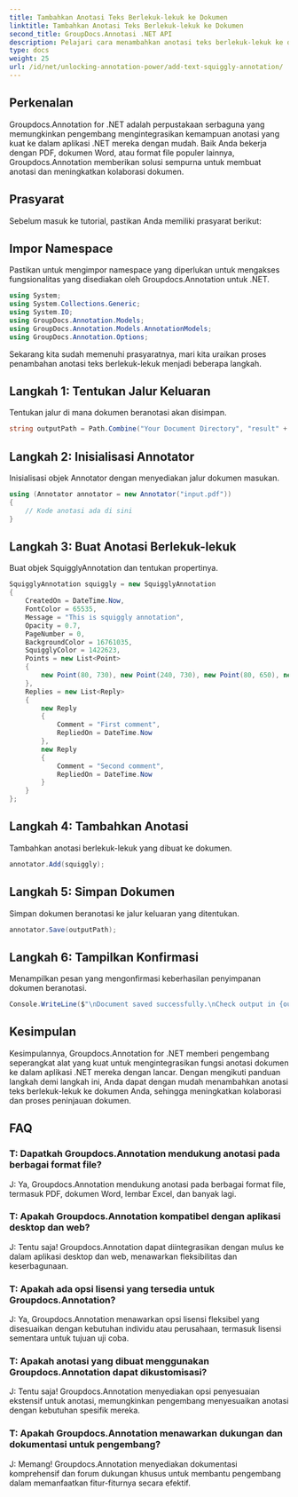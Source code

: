```yaml
---
title: Tambahkan Anotasi Teks Berlekuk-lekuk ke Dokumen
linktitle: Tambahkan Anotasi Teks Berlekuk-lekuk ke Dokumen
second_title: GroupDocs.Annotasi .NET API
description: Pelajari cara menambahkan anotasi teks berlekuk-lekuk ke dokumen dengan mudah menggunakan Groupdocs.Annotation untuk .NET. Meningkatkan kolaborasi dan proses peninjauan dokumen.
type: docs
weight: 25
url: /id/net/unlocking-annotation-power/add-text-squiggly-annotation/
---
```

## Perkenalan

Groupdocs.Annotation for .NET adalah perpustakaan serbaguna yang memungkinkan pengembang mengintegrasikan kemampuan anotasi yang kuat ke dalam aplikasi .NET mereka dengan mudah. Baik Anda bekerja dengan PDF, dokumen Word, atau format file populer lainnya, Groupdocs.Annotation memberikan solusi sempurna untuk membuat anotasi dan meningkatkan kolaborasi dokumen.

## Prasyarat

Sebelum masuk ke tutorial, pastikan Anda memiliki prasyarat berikut:

## Impor Namespace

Pastikan untuk mengimpor namespace yang diperlukan untuk mengakses fungsionalitas yang disediakan oleh Groupdocs.Annotation untuk .NET.

```csharp
using System;
using System.Collections.Generic;
using System.IO;
using GroupDocs.Annotation.Models;
using GroupDocs.Annotation.Models.AnnotationModels;
using GroupDocs.Annotation.Options;
```

Sekarang kita sudah memenuhi prasyaratnya, mari kita uraikan proses penambahan anotasi teks berlekuk-lekuk menjadi beberapa langkah.

## Langkah 1: Tentukan Jalur Keluaran

Tentukan jalur di mana dokumen beranotasi akan disimpan.

```csharp
string outputPath = Path.Combine("Your Document Directory", "result" + Path.GetExtension("input.pdf"));
```

## Langkah 2: Inisialisasi Annotator

Inisialisasi objek Annotator dengan menyediakan jalur dokumen masukan.

```csharp
using (Annotator annotator = new Annotator("input.pdf"))
{
    // Kode anotasi ada di sini
}
```

## Langkah 3: Buat Anotasi Berlekuk-lekuk

Buat objek SquigglyAnnotation dan tentukan propertinya.

```csharp
SquigglyAnnotation squiggly = new SquigglyAnnotation
{
    CreatedOn = DateTime.Now,
    FontColor = 65535,
    Message = "This is squiggly annotation",
    Opacity = 0.7,
    PageNumber = 0,
    BackgroundColor = 16761035,
    SquigglyColor = 1422623,
    Points = new List<Point>
    {
        new Point(80, 730), new Point(240, 730), new Point(80, 650), new Point(240, 650)
    },
    Replies = new List<Reply>
    {
        new Reply
        {
            Comment = "First comment",
            RepliedOn = DateTime.Now
        },
        new Reply
        {
            Comment = "Second comment",
            RepliedOn = DateTime.Now
        }
    }
};
```

## Langkah 4: Tambahkan Anotasi

Tambahkan anotasi berlekuk-lekuk yang dibuat ke dokumen.

```csharp
annotator.Add(squiggly);
```

## Langkah 5: Simpan Dokumen

Simpan dokumen beranotasi ke jalur keluaran yang ditentukan.

```csharp
annotator.Save(outputPath);
```

## Langkah 6: Tampilkan Konfirmasi

Menampilkan pesan yang mengonfirmasi keberhasilan penyimpanan dokumen beranotasi.

```csharp
Console.WriteLine($"\nDocument saved successfully.\nCheck output in {outputPath}.");
```

## Kesimpulan

Kesimpulannya, Groupdocs.Annotation for .NET memberi pengembang seperangkat alat yang kuat untuk mengintegrasikan fungsi anotasi dokumen ke dalam aplikasi .NET mereka dengan lancar. Dengan mengikuti panduan langkah demi langkah ini, Anda dapat dengan mudah menambahkan anotasi teks berlekuk-lekuk ke dokumen Anda, sehingga meningkatkan kolaborasi dan proses peninjauan dokumen.

## FAQ

### T: Dapatkah Groupdocs.Annotation mendukung anotasi pada berbagai format file?

J: Ya, Groupdocs.Annotation mendukung anotasi pada berbagai format file, termasuk PDF, dokumen Word, lembar Excel, dan banyak lagi.

### T: Apakah Groupdocs.Annotation kompatibel dengan aplikasi desktop dan web?

J: Tentu saja! Groupdocs.Annotation dapat diintegrasikan dengan mulus ke dalam aplikasi desktop dan web, menawarkan fleksibilitas dan keserbagunaan.

### T: Apakah ada opsi lisensi yang tersedia untuk Groupdocs.Annotation?

J: Ya, Groupdocs.Annotation menawarkan opsi lisensi fleksibel yang disesuaikan dengan kebutuhan individu atau perusahaan, termasuk lisensi sementara untuk tujuan uji coba.

### T: Apakah anotasi yang dibuat menggunakan Groupdocs.Annotation dapat dikustomisasi?

J: Tentu saja! Groupdocs.Annotation menyediakan opsi penyesuaian ekstensif untuk anotasi, memungkinkan pengembang menyesuaikan anotasi dengan kebutuhan spesifik mereka.

### T: Apakah Groupdocs.Annotation menawarkan dukungan dan dokumentasi untuk pengembang?

J: Memang! Groupdocs.Annotation menyediakan dokumentasi komprehensif dan forum dukungan khusus untuk membantu pengembang dalam memanfaatkan fitur-fiturnya secara efektif.